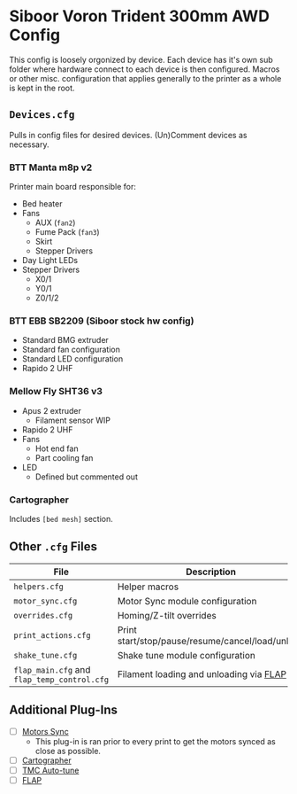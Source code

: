 # Siboor Voron Trident 300mm AWD Config
This config is loosely orgonized by device.
Each device has it's own sub folder where hardware connect to each device is then configured.
Macros or other misc. configuration that applies generally to the printer as a whole is kept in the root.

## `Devices.cfg`
Pulls in config files for desired devices.
(Un)Comment devices as necessary.

### BTT Manta m8p v2
Printer main board responsible for:
* Bed heater
* Fans
  * AUX (`fan2`)
  * Fume Pack (`fan3`)
  * Skirt
  * Stepper Drivers
* Day Light LEDs
* Stepper Drivers
  * X0/1
  * Y0/1
  * Z0/1/2

### BTT EBB SB2209 (Siboor stock hw config)
* Standard BMG extruder
* Standard fan configuration
* Standard LED configuration
* Rapido 2 UHF

### Mellow Fly SHT36 v3
* Apus 2 extruder
  * Filament sensor WIP
* Rapido 2 UHF
* Fans
  * Hot end fan
  * Part cooling fan
* LED
  * Defined but commented out

### Cartographer
Includes `[bed mesh]` section.


## Other `.cfg` Files
| File | Description |
| ---- | ----------- |
| `helpers.cfg` | Helper macros |
| `motor_sync.cfg` | Motor Sync module configuration |
| `overrides.cfg` | Homing/Z-tilt overrides |
| `print_actions.cfg` | Print start/stop/pause/resume/cancel/load/unload |
| `shake_tune.cfg` | Shake tune module configuration |
| `flap_main.cfg` and `flap_temp_control.cfg` | Filament loading and unloading via [FLAP](https://github.com/spooknik/FLAP)

## Additional Plug-Ins
- [ ] [Motors Sync](https://github.com/MRX8024/motors-sync/blob/main/wiki/EN.md)
	- This plug-in is ran prior to every print to get the motors synced as close as possible.
- [ ] [Cartographer](https://docs.cartographer3d.com/)
- [ ] [TMC Auto-tune](https://github.com/andrewmcgr/klipper_tmc_autotune)
- [ ] [FLAP](https://github.com/spooknik/FLAP)
